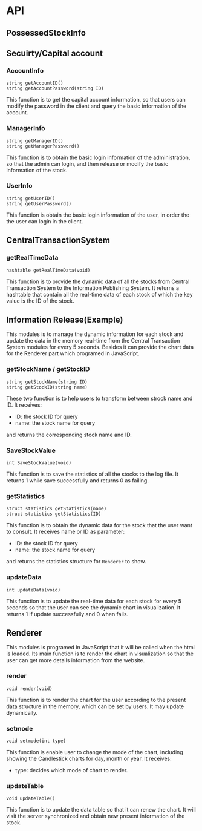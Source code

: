 # API

## **PossessedStockInfo**

## **Secuirty/Capital account**

### AccountInfo

```
string getAccountID()
string getAccountPassword(string ID)
```
This function is to get the capital account information, so that users can modify the password in the client and query the basic information of the account.

### ManagerInfo

```
string getManagerID()
string getManagerPassword()
```
This function is to obtain the basic login information of the administration, so that the admin can login, and then release or modify the basic information of the stock.

### UserInfo

```
string getUserID()
string getUserPassword()
```
This function is obtain the basic login information of the user, in order the the user can login in the client.

## **CentralTransactionSystem**

### getRealTimeData

```
hashtable getRealTimeData(void)
```
This function is to provide the dynamic data of all the stocks from Central Transaction System to the Information Publishing System. It returns a hashtable that contain all the real-time data of each stock of which the key value is the ID of the stock.



## **Information Release(Example)**

This modules is to manage the dynamic information for each stock and update the data in the memory real-time from the Central Transaction System modules for every 5 seconds. Besides it can provide the chart data for the Renderer part which programed in JavaScript.

### getStockName / getStockID

```
string getStockName(string ID)
string getStockID(string name)
```
These two function is to help users to transform between strock name and ID. It receives:
- ID: the stock ID for query
- name: the stock name for query

and returns the corresponding stock name and ID.


### SaveStockValue

```
int SaveStockValue(void)
```
This function is to save the statistics of all the stocks to the log file. It returns 1 while save successfully and returns 0 as failing.

### getStatistics

```
struct statistics getStatistics(name)
struct statistics getStatistics(ID)
```
This function is to obtain the dynamic data for the stock that the user want to consult. It receives name or ID as parameter:
- ID: the stock ID for query
- name: the stock name for query

and returns the statistics structure for ```Renderer``` to show.

### updateData

```
int updateData(void)
```
This function is to update the real-time data for each stock for every 5 seconds so that the user can see the dynamic  chart in visualization. It returns 1 if update successfully and 0 when fails.

## **Renderer**

This modules is programed in JavaScript that it will be called when the html is loaded. Its main function is to render the chart in visualization so that the user can get more details information from the website.

### render

```
void render(void)
```
This function is to render the chart for the user according to the present data structure in the memory, which can be set by users. It may update dynamically.

### setmode

```
void setmode(int type)
```
This function is enable user to change the mode of the chart, including showing the Candlestick charts for day, month or year. It receives:
- type: decides which mode of chart to render.

### updateTable

```
void updateTable()
```
This function is to update the data table so that it can renew the chart. It will visit the server synchronized and obtain new present information of the stock.
